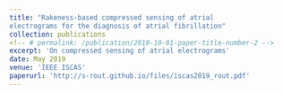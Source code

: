 ```yaml
---
title: "Rakeness-based compressed sensing of atrial
electrograms for the diagnosis of atrial fibrillation"
collection: publications
<!-- # permalink: /publication/2010-10-01-paper-title-number-2 -->
excerpt: 'On compressed sensing of atrial electrograms'
date: May 2019
venue: 'IEEE ISCAS'
paperurl: 'http://s-rout.github.io/files/iscas2019_rout.pdf'
---
```



<!-- [Download paper here](http://s-rout.github.io/files/iscas2019_rout.pdf) -->
